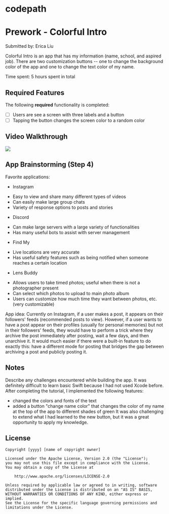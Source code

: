# codepath
# Prework - Colorful Intro

Submitted by: Erica Liu

Colorful Intro is an app that has my information (name, school, and aspired job). There are two customization buttons -- one to change the background color of the app and one to change the text color of my name. 

Time spent: 5 hours spent in total

## Required Features

The following **required** functionality is completed:

- [ ] Users are see a screen with three labels and a button
- [ ] Tapping the button changes the screen color to a random color
 
## Video Walkthrough

![](https://media.giphy.com/media/v1.Y2lkPTc5MGI3NjExaWZobXZiMmhkczZwM3FjZjhhMXRicmtraDBncTRoaGRxMWc5YzBjOSZlcD12MV9pbnRlcm5hbF9naWZfYnlfaWQmY3Q9Zw/cJx454KN8Op5MAWDd8/giphy.gif)

## App Brainstorming (Step 4)
Favorite applications:
- Instagram
* Easy to view and share many different types of videos
* Can easily make large group chats
* Variety of response options to posts and stories
- Discord
* Can make large servers with a large variety of functionalities
* Has many useful bots to assist with server management
- Find My
* Live locations are very accurate
* Has useful safety features such as being notified when someone reaches a certain location
- Lens Buddy
* Allows users to take timed photos; useful when there is not a photographer present
* Can select which photos to upload to main photo album
* Users can customize how much time they want between photos, etc. (very customizable)

App idea: 
Currently on Instagram, if a user makes a post, it appears on their followers' feeds (recommended posts to view). However, if a user wants to have a post appear on their profiles (usually for personal memories) but not in their followers' feeds, they would have to perform a trick where they archive the post immediately after posting, wait a few days, and then unarchive it. It would much easier if there were a built-in feature to do exactly this: have a different mode for posting that bridges the gap between archiving a post and publicly posting it. 

## Notes

Describe any challenges encountered while building the app.
It was definitely difficult to learn basic Swift because I had not used Xcode before. After completing the tutorial, I implemented the following features:
- changed the colors and fonts of the text
- added a button "change name color" that changes the color of my name at the top of the app to different shades of green
It was also challenging to extend what I had learned to the new button, but it was a great opportunity to apply my knowledge.

## License

    Copyright [yyyy] [name of copyright owner]

    Licensed under the Apache License, Version 2.0 (the "License");
    you may not use this file except in compliance with the License.
    You may obtain a copy of the License at

        http://www.apache.org/licenses/LICENSE-2.0

    Unless required by applicable law or agreed to in writing, software
    distributed under the License is distributed on an "AS IS" BASIS,
    WITHOUT WARRANTIES OR CONDITIONS OF ANY KIND, either express or implied.
    See the License for the specific language governing permissions and
    limitations under the License.
